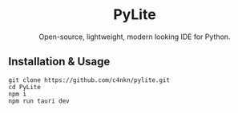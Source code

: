 <h1 align="center">PyLite</h1>
<p align="center">Open-source, lightweight, modern looking IDE for Python.</p>

## Installation & Usage
```
git clone https://github.com/c4nkn/pylite.git
cd PyLite
npm i
npm run tauri dev
```
